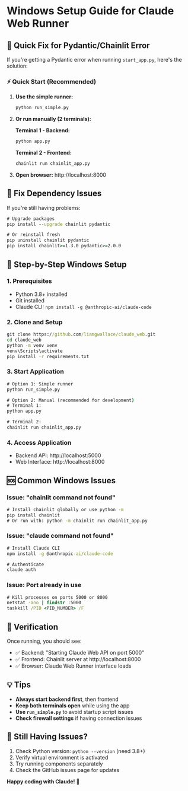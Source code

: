 # Windows Setup Guide for Claude Web Runner

## 🐛 Quick Fix for Pydantic/Chainlit Error

If you're getting a Pydantic error when running `start_app.py`, here's the solution:

### ⚡ **Quick Start (Recommended)**

1. **Use the simple runner:**
   ```cmd
   python run_simple.py
   ```

2. **Or run manually (2 terminals):**
   
   **Terminal 1 - Backend:**
   ```cmd
   python app.py
   ```
   
   **Terminal 2 - Frontend:**
   ```cmd
   chainlit run chainlit_app.py
   ```

3. **Open browser:** http://localhost:8000

## 🔧 **Fix Dependency Issues**

If you're still having problems:

```cmd
# Upgrade packages
pip install --upgrade chainlit pydantic

# Or reinstall fresh
pip uninstall chainlit pydantic
pip install chainlit>=1.3.0 pydantic>=2.0.0
```

## 🎯 **Step-by-Step Windows Setup**

### 1. **Prerequisites**
- Python 3.8+ installed
- Git installed
- Claude CLI: `npm install -g @anthropic-ai/claude-code`

### 2. **Clone and Setup**
```cmd
git clone https://github.com/liamgwallace/claude_web.git
cd claude_web
python -m venv venv
venv\Scripts\activate
pip install -r requirements.txt
```

### 3. **Start Application**
```cmd
# Option 1: Simple runner
python run_simple.py

# Option 2: Manual (recommended for development)
# Terminal 1:
python app.py

# Terminal 2: 
chainlit run chainlit_app.py
```

### 4. **Access Application**
- Backend API: http://localhost:5000
- Web Interface: http://localhost:8000

## 🆘 **Common Windows Issues**

### **Issue: "chainlit command not found"**
```cmd
# Install chainlit globally or use python -m
pip install chainlit
# Or run with: python -m chainlit run chainlit_app.py
```

### **Issue: "claude command not found"**
```cmd
# Install Claude CLI
npm install -g @anthropic-ai/claude-code

# Authenticate
claude auth
```

### **Issue: Port already in use**
```cmd
# Kill processes on ports 5000 or 8000
netstat -ano | findstr :5000
taskkill /PID <PID_NUMBER> /F
```

## 🎉 **Verification**

Once running, you should see:
- ✅ Backend: "Starting Claude Web API on port 5000"  
- ✅ Frontend: Chainlit server at http://localhost:8000
- ✅ Browser: Claude Web Runner interface loads

## 💡 **Tips**

- **Always start backend first**, then frontend
- **Keep both terminals open** while using the app
- **Use `run_simple.py`** to avoid startup script issues
- **Check firewall settings** if having connection issues

## 🐛 **Still Having Issues?**

1. Check Python version: `python --version` (need 3.8+)
2. Verify virtual environment is activated
3. Try running components separately
4. Check the GitHub issues page for updates

**Happy coding with Claude! 🚀**